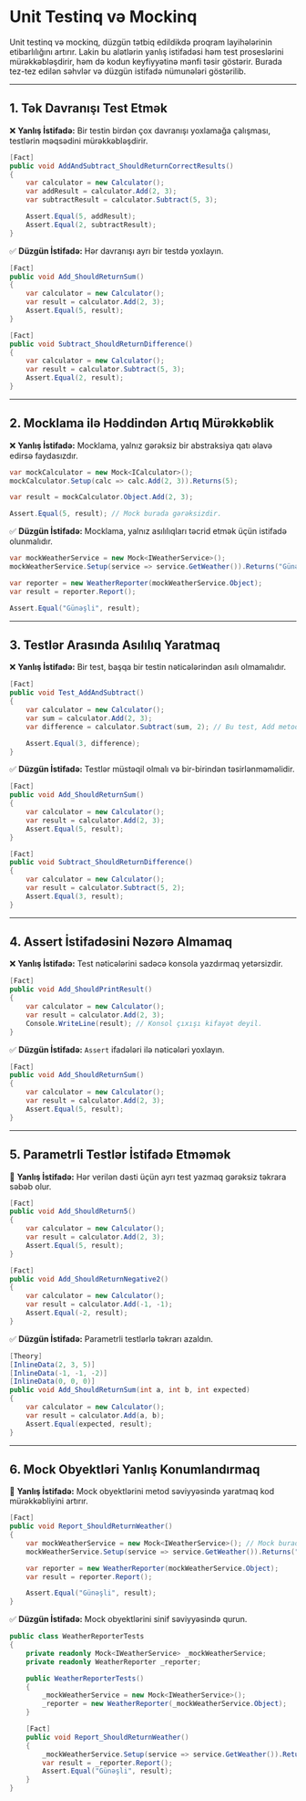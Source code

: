 # Unit Testinq və Mockinq

Unit testinq və mockinq, düzgün tətbiq edildikdə proqram layihələrinin etibarlılığını artırır. Lakin bu alətlərin yanlış istifadəsi həm test proseslərini mürəkkəbləşdirir, həm də kodun keyfiyyətinə mənfi təsir göstərir. Burada tez-tez edilən səhvlər və düzgün istifadə nümunələri göstərilib.

---

## 1. Tək Davranışı Test Etmək

❌ **Yanlış İstifadə:** Bir testin birdən çox davranışı yoxlamağa çalışması, testlərin məqsədini mürəkkəbləşdirir.

```csharp
[Fact]
public void AddAndSubtract_ShouldReturnCorrectResults()
{
    var calculator = new Calculator();
    var addResult = calculator.Add(2, 3);
    var subtractResult = calculator.Subtract(5, 3);

    Assert.Equal(5, addResult);
    Assert.Equal(2, subtractResult);
}
```

✅ **Düzgün İstifadə:** Hər davranışı ayrı bir testdə yoxlayın.

```csharp
[Fact]
public void Add_ShouldReturnSum()
{
    var calculator = new Calculator();
    var result = calculator.Add(2, 3);
    Assert.Equal(5, result);
}

[Fact]
public void Subtract_ShouldReturnDifference()
{
    var calculator = new Calculator();
    var result = calculator.Subtract(5, 3);
    Assert.Equal(2, result);
}
```

---

## 2. Mocklama ilə Həddindən Artıq Mürəkkəblik

❌ **Yanlış İstifadə:** Mocklama, yalnız gərəksiz bir abstraksiya qatı əlavə edirsə faydasızdır.

```csharp
var mockCalculator = new Mock<ICalculator>();
mockCalculator.Setup(calc => calc.Add(2, 3)).Returns(5);

var result = mockCalculator.Object.Add(2, 3);

Assert.Equal(5, result); // Mock burada gərəksizdir.
```

✅ **Düzgün İstifadə:** Mocklama, yalnız asılılıqları təcrid etmək üçün istifadə olunmalıdır.

```csharp
var mockWeatherService = new Mock<IWeatherService>();
mockWeatherService.Setup(service => service.GetWeather()).Returns("Günəşli");

var reporter = new WeatherReporter(mockWeatherService.Object);
var result = reporter.Report();

Assert.Equal("Günəşli", result);
```

---

## 3. Testlər Arasında Asılılıq Yaratmaq

❌ **Yanlış İstifadə:** Bir test, başqa bir testin nəticələrindən asılı olmamalıdır.

```csharp
[Fact]
public void Test_AddAndSubtract()
{
    var calculator = new Calculator();
    var sum = calculator.Add(2, 3);
    var difference = calculator.Subtract(sum, 2); // Bu test, Add metoduna asılıdır.

    Assert.Equal(3, difference);
}
```

✅ **Düzgün İstifadə:** Testlər müstəqil olmalı və bir-birindən təsirlənməməlidir.

```csharp
[Fact]
public void Add_ShouldReturnSum()
{
    var calculator = new Calculator();
    var result = calculator.Add(2, 3);
    Assert.Equal(5, result);
}

[Fact]
public void Subtract_ShouldReturnDifference()
{
    var calculator = new Calculator();
    var result = calculator.Subtract(5, 2);
    Assert.Equal(3, result);
}
```

---

## 4. Assert İstifadəsini Nəzərə Almamaq

❌ **Yanlış İstifadə:** Test nəticələrini sadəcə konsola yazdırmaq yetərsizdir.

```csharp
[Fact]
public void Add_ShouldPrintResult()
{
    var calculator = new Calculator();
    var result = calculator.Add(2, 3);
    Console.WriteLine(result); // Konsol çıxışı kifayət deyil.
}
```

✅ **Düzgün İstifadə:** `Assert` ifadələri ilə nəticələri yoxlayın.

```csharp
[Fact]
public void Add_ShouldReturnSum()
{
    var calculator = new Calculator();
    var result = calculator.Add(2, 3);
    Assert.Equal(5, result);
}
```

---

## 5. Parametrli Testlər İstifadə Etməmək

🔴 **Yanlış İstifadə:** Hər verilən dəsti üçün ayrı test yazmaq gərəksiz təkrara səbəb olur.

```csharp
[Fact]
public void Add_ShouldReturn5()
{
    var calculator = new Calculator();
    var result = calculator.Add(2, 3);
    Assert.Equal(5, result);
}

[Fact]
public void Add_ShouldReturnNegative2()
{
    var calculator = new Calculator();
    var result = calculator.Add(-1, -1);
    Assert.Equal(-2, result);
}
```

✅ **Düzgün İstifadə:** Parametrli testlərlə təkrarı azaldın.

```csharp
[Theory]
[InlineData(2, 3, 5)]
[InlineData(-1, -1, -2)]
[InlineData(0, 0, 0)]
public void Add_ShouldReturnSum(int a, int b, int expected)
{
    var calculator = new Calculator();
    var result = calculator.Add(a, b);
    Assert.Equal(expected, result);
}
```

---

## 6. Mock Obyektləri Yanlış Konumlandırmaq

🔴 **Yanlış İstifadə:** Mock obyektlərini metod səviyyəsində yaratmaq kod mürəkkəbliyini artırır.

```csharp
[Fact]
public void Report_ShouldReturnWeather()
{
    var mockWeatherService = new Mock<IWeatherService>(); // Mock burada yaradılıb
    mockWeatherService.Setup(service => service.GetWeather()).Returns("Günəşli");

    var reporter = new WeatherReporter(mockWeatherService.Object);
    var result = reporter.Report();

    Assert.Equal("Günəşli", result);
}
```

✅ **Düzgün İstifadə:** Mock obyektlərini sinif səviyyəsində qurun.

```csharp
public class WeatherReporterTests
{
    private readonly Mock<IWeatherService> _mockWeatherService;
    private readonly WeatherReporter _reporter;

    public WeatherReporterTests()
    {
        _mockWeatherService = new Mock<IWeatherService>();
        _reporter = new WeatherReporter(_mockWeatherService.Object);
    }

    [Fact]
    public void Report_ShouldReturnWeather()
    {
        _mockWeatherService.Setup(service => service.GetWeather()).Returns("Günəşli");
        var result = _reporter.Report();
        Assert.Equal("Günəşli", result);
    }
}
```
